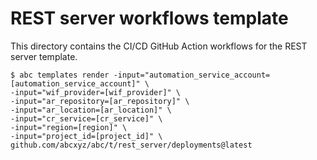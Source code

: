 # REST server workflows template

This directory contains the CI/CD GitHub Action workflows for the REST server
template.

    $ abc templates render -input="automation_service_account=[automation_service_account]" \
    -input="wif_provider=[wif_provider]" \
    -input="ar_repository=[ar_repository]" \
    -input="ar_location=[ar_location]" \
    -input="cr_service=[cr_service]" \
    -input="region=[region]" \
    -input="project_id=[project_id]" \
    github.com/abcxyz/abc/t/rest_server/deployments@latest

